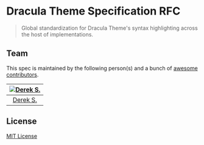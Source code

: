# Dracula Theme Specification RFC

> Global standardization for Dracula Theme's syntax highlighting across the host of implementations.

## Team

This spec is maintained by the following person(s) and a bunch of [awesome contributors](https://github.com/dracula/spec/graphs/contributors).

[![Derek S.](https://avatars3.githubusercontent.com/u/5240018?v=3&s=70)](https://github.com/dsifford) |
:---: |
[Derek S.](https://github.com/dsifford) |

## License

[MIT License](./LICENSE)